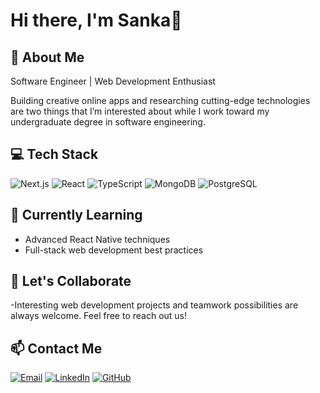 # Hi there, I'm Sanka👋

## 💫 About Me
Software Engineer | Web Development Enthusiast

Building creative online apps and researching cutting-edge technologies are two things that I’m interested about while I work toward my undergraduate degree in software engineering.

## 💻 Tech Stack

![Next.js](https://img.shields.io/badge/Next.js-000000?style=for-the-badge&logo=nextdotjs&logoColor=white)
![React](https://img.shields.io/badge/React-61DAFB?style=for-the-badge&logo=react&logoColor=black)
![TypeScript](https://img.shields.io/badge/TypeScript-3178C6?style=for-the-badge&logo=typescript&logoColor=white)
![MongoDB](https://img.shields.io/badge/MongoDB-47A248?style=for-the-badge&logo=mongodb&logoColor=white)
![PostgreSQL](https://img.shields.io/badge/PostgreSQL-4169E1?style=for-the-badge&logo=postgresql&logoColor=white)



## 🌱 Currently Learning
- Advanced React Native techniques
- Full-stack web development best practices

## 🤝 Let's Collaborate
-Interesting web development projects and teamwork possibilities are always welcome. Feel free to reach out us!

## 📫 Contact Me
[![Email](https://img.shields.io/badge/Email-D14836?style=for-the-badge&logo=gmail&logoColor=white)](mailto:kalindu47kk@gmail.com)
[![LinkedIn](https://img.shields.io/badge/LinkedIn-0077B5?style=for-the-badge&logo=linkedin&logoColor=white)](www.linkedin.com/in/kalindu-koanara-767468330)
[![GitHub](https://img.shields.io/badge/GitHub-181717?style=for-the-badge&logo=github&logoColor=white)](https://github.com/kanchana404)


